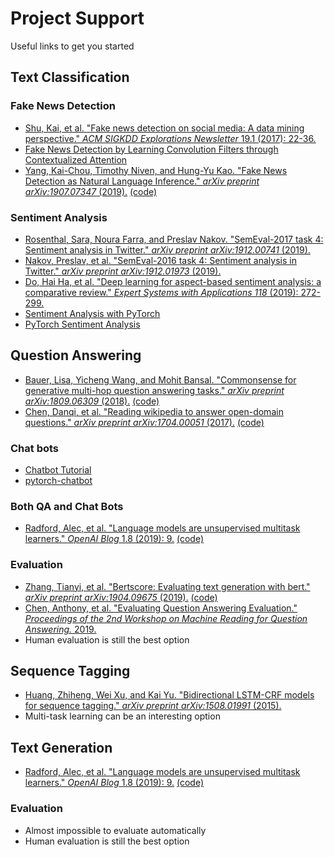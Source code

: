 # Project Support
Useful links to get you started

## Text Classification
### Fake News Detection
- [Shu, Kai, et al. "Fake news detection on social media: A data mining perspective." _ACM SIGKDD Explorations Newsletter_ 19.1 (2017): 22-36.](https://dl.acm.org/doi/abs/10.1145/3137597.3137600)
- [Fake News Detection by Learning Convolution Filters through Contextualized Attention](https://github.com/ekagra-ranjan/fake-news-detection-LIAR-pytorch)
- [Yang, Kai-Chou, Timothy Niven, and Hung-Yu Kao. "Fake News Detection as Natural Language Inference." _arXiv preprint arXiv:1907.07347_ (2019).](https://arxiv.org/abs/1907.07347) [(code)](https://github.com/zake7749/WSDM-Cup-2019)

### Sentiment Analysis
- [Rosenthal, Sara, Noura Farra, and Preslav Nakov. "SemEval-2017 task 4: Sentiment analysis in Twitter." _arXiv preprint arXiv:1912.00741_ (2019).](https://arxiv.org/abs/1912.00741)
- [Nakov, Preslav, et al. "SemEval-2016 task 4: Sentiment analysis in Twitter." _arXiv preprint arXiv:1912.01973_ (2019).](https://arxiv.org/abs/1912.01973)
- [Do, Hai Ha, et al. "Deep learning for aspect-based sentiment analysis: a comparative review." _Expert Systems with Applications 118_ (2019): 272-299.](https://www.sciencedirect.com/science/article/pii/S0957417418306456)
- [Sentiment Analysis with PyTorch](https://github.com/radoslawkrolikowski/sentiment-analysis-pytorch)
- [PyTorch Sentiment Analysis](https://github.com/bentrevett/pytorch-sentiment-analysis)

## Question Answering
- [Bauer, Lisa, Yicheng Wang, and Mohit Bansal. "Commonsense for generative multi-hop question answering tasks." _arXiv preprint arXiv:1809.06309_ (2018).](https://arxiv.org/abs/1809.06309) [(code)](https://github.com/yicheng-w/CommonSenseMultiHopQA)
- [Chen, Danqi, et al. "Reading wikipedia to answer open-domain questions." _arXiv preprint arXiv:1704.00051_ (2017).](https://arxiv.org/abs/1704.00051) [(code)](https://github.com/hitvoice/DrQA)

### Chat bots
- [Chatbot Tutorial](https://pytorch.org/tutorials/beginner/chatbot_tutorial.html)
- [pytorch-chatbot](https://github.com/ywk991112/pytorch-chatbot)

### Both QA and Chat Bots
- [Radford, Alec, et al. "Language models are unsupervised multitask learners." _OpenAI Blog_ 1.8 (2019): 9.](https://www.ceid.upatras.gr/webpages/faculty/zaro/teaching/alg-ds/PRESENTATIONS/PAPERS/2019-Radford-et-al_Language-Models-Are-Unsupervised-Multitask-%20Learners.pdf) [(code)](https://github.com/openai/gpt-2)

### Evaluation
- [Zhang, Tianyi, et al. "Bertscore: Evaluating text generation with bert." _arXiv preprint arXiv:1904.09675_ (2019).](https://arxiv.org/abs/1904.09675) [(code)](https://github.com/Tiiiger/bert_score)
- [Chen, Anthony, et al. "Evaluating Question Answering Evaluation." _Proceedings of the 2nd Workshop on Machine Reading for Question Answering._ 2019.](https://www.aclweb.org/anthology/D19-5817/)
- Human evaluation is still the best option

## Sequence Tagging
- [Huang, Zhiheng, Wei Xu, and Kai Yu. "Bidirectional LSTM-CRF models for sequence tagging." _arXiv preprint arXiv:1508.01991_ (2015).](https://arxiv.org/abs/1508.01991)
- Multi-task learning can be an interesting option

## Text Generation
- [Radford, Alec, et al. "Language models are unsupervised multitask learners." _OpenAI Blog_ 1.8 (2019): 9.](https://www.ceid.upatras.gr/webpages/faculty/zaro/teaching/alg-ds/PRESENTATIONS/PAPERS/2019-Radford-et-al_Language-Models-Are-Unsupervised-Multitask-%20Learners.pdf) [(code)](https://github.com/openai/gpt-2)

### Evaluation
- Almost impossible to evaluate automatically
- Human evaluation is still the best option

